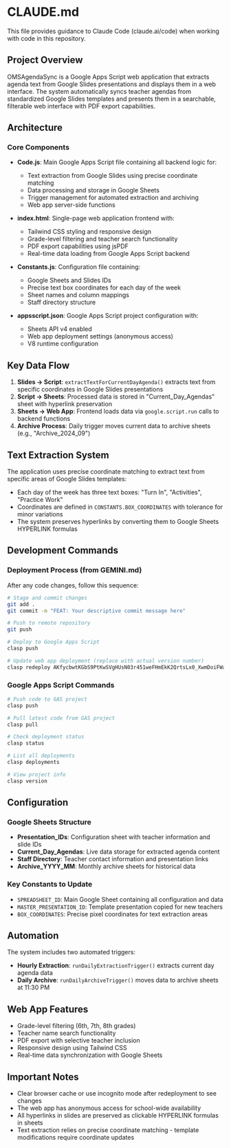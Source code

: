 # CLAUDE.md

This file provides guidance to Claude Code (claude.ai/code) when working with code in this repository.

## Project Overview

OMSAgendaSync is a Google Apps Script web application that extracts agenda text from Google Slides presentations and displays them in a web interface. The system automatically syncs teacher agendas from standardized Google Slides templates and presents them in a searchable, filterable web interface with PDF export capabilities.

## Architecture

### Core Components

- **Code.js**: Main Google Apps Script file containing all backend logic for:
  - Text extraction from Google Slides using precise coordinate matching
  - Data processing and storage in Google Sheets
  - Trigger management for automated extraction and archiving
  - Web app server-side functions

- **index.html**: Single-page web application frontend with:
  - Tailwind CSS styling and responsive design
  - Grade-level filtering and teacher search functionality
  - PDF export capabilities using jsPDF
  - Real-time data loading from Google Apps Script backend

- **Constants.js**: Configuration file containing:
  - Google Sheets and Slides IDs
  - Precise text box coordinates for each day of the week
  - Sheet names and column mappings
  - Staff directory structure

- **appsscript.json**: Google Apps Script project configuration with:
  - Sheets API v4 enabled
  - Web app deployment settings (anonymous access)
  - V8 runtime configuration

## Key Data Flow

1. **Slides → Script**: `extractTextForCurrentDayAgenda()` extracts text from specific coordinates in Google Slides presentations
2. **Script → Sheets**: Processed data is stored in "Current_Day_Agendas" sheet with hyperlink preservation
3. **Sheets → Web App**: Frontend loads data via `google.script.run` calls to backend functions
4. **Archive Process**: Daily trigger moves current data to archive sheets (e.g., "Archive_2024_09")

## Text Extraction System

The application uses precise coordinate matching to extract text from specific areas of Google Slides templates:
- Each day of the week has three text boxes: "Turn In", "Activities", "Practice Work"
- Coordinates are defined in `CONSTANTS.BOX_COORDINATES` with tolerance for minor variations
- The system preserves hyperlinks by converting them to Google Sheets HYPERLINK formulas

## Development Commands

### Deployment Process (from GEMINI.md)
After any code changes, follow this sequence:

```bash
# Stage and commit changes
git add .
git commit -m "FEAT: Your descriptive commit message here"

# Push to remote repository
git push

# Deploy to Google Apps Script
clasp push

# Update web app deployment (replace with actual version number)
clasp redeploy AKfycbwtKGbS9PtKwSVgHUsN03r451weFHmEkK2QrtsLx0_XwmDoiFWa53rwXcn3TqoFRSKDWg --versionNumber <LATEST_VERSION_NUMBER>
```

### Google Apps Script Commands

```bash
# Push code to GAS project
clasp push

# Pull latest code from GAS project  
clasp pull

# Check deployment status
clasp status

# List all deployments
clasp deployments

# View project info
clasp version
```

## Configuration

### Google Sheets Structure
- **Presentation_IDs**: Configuration sheet with teacher information and slide IDs
- **Current_Day_Agendas**: Live data storage for extracted agenda content  
- **Staff Directory**: Teacher contact information and presentation links
- **Archive_YYYY_MM**: Monthly archive sheets for historical data

### Key Constants to Update
- `SPREADSHEET_ID`: Main Google Sheet containing all configuration and data
- `MASTER_PRESENTATION_ID`: Template presentation copied for new teachers
- `BOX_COORDINATES`: Precise pixel coordinates for text extraction areas

## Automation

The system includes two automated triggers:
- **Hourly Extraction**: `runDailyExtractionTrigger()` extracts current day agenda data
- **Daily Archive**: `runDailyArchiveTrigger()` moves data to archive sheets at 11:30 PM

## Web App Features

- Grade-level filtering (6th, 7th, 8th grades)
- Teacher name search functionality
- PDF export with selective teacher inclusion
- Responsive design using Tailwind CSS
- Real-time data synchronization with Google Sheets

## Important Notes

- Clear browser cache or use incognito mode after redeployment to see changes
- The web app has anonymous access for school-wide availability
- All hyperlinks in slides are preserved as clickable HYPERLINK formulas in sheets
- Text extraction relies on precise coordinate matching - template modifications require coordinate updates